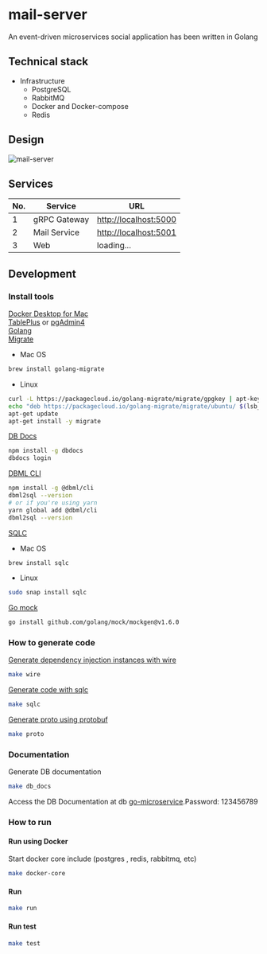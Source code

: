 # mail-server

An event-driven microservices social application has been written in Golang 
## Technical stack
- Infrastructure
    - PostgreSQL
    - RabbitMQ
    - Docker and Docker-compose
    - Redis
## Design
![mail-server](docs/mail-server.svg)
## Services
No. | Service | URL
--- | ---- | -----
1 | gRPC Gateway | [http://localhost:5000](http://localhost:5000)
2 | Mail Service | [http://localhost:5001](http://localhost:5001)
3 | Web | loading...

## Development
### Install tools
[Docker Desktop for Mac](https://www.docker.com/products/docker-desktop/) <br>
[TablePlus](https://tableplus.com/) or [pgAdmin4](https://www.pgadmin.org/) <br>
[Golang](https://go.dev/) <br>
[Migrate](https://github.com/golang-migrate/migrate/tree/master/cmd/migrate) <br>
- Mac OS
```bash
brew install golang-migrate
```
- Linux
```bash
curl -L https://packagecloud.io/golang-migrate/migrate/gpgkey | apt-key add -
echo "deb https://packagecloud.io/golang-migrate/migrate/ubuntu/ $(lsb_release -sc) main" > /etc/apt/sources.list.d/migrate.list
apt-get update
apt-get install -y migrate
```
[DB Docs](https://dbdocs.io/docs)
```bash
npm install -g dbdocs
dbdocs login
```
[DBML CLI](https://dbml.dbdiagram.io/cli/#installation)
```bash
npm install -g @dbml/cli
dbml2sql --version
# or if you're using yarn
yarn global add @dbml/cli
dbml2sql --version
```
[SQLC](https://docs.sqlc.dev/en/stable/index.html)
- Mac OS
```bash
brew install sqlc
```
- Linux
```bash
sudo snap install sqlc
```
[Go mock](https://github.com/golang/mock)
```bash
go install github.com/golang/mock/mockgen@v1.6.0
```
### How to generate code
[Generate dependency injection instances with wire](https://github.com/google/wire)
```bash
make wire
```
[Generate code with sqlc](https://docs.sqlc.dev/en/stable/index.html)
```bash
make sqlc
```
[Generate proto using protobuf ](https://github.com/golang/protobuf)
```bash
make proto
```
### Documentation
Generate DB documentation
```bash
make db_docs
```
Access the DB Documentation at db [go-microservice](https://dbdocs.io/dinhcanhng303/go_microservices).Password: 123456789
### How to run
#### Run using Docker
Start docker core include (postgres , redis, rabbitmq, etc)
```bash
make docker-core
```
#### Run 
```bash
make run
```
#### Run test
```bash
make test
```



